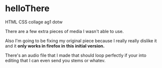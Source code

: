 # helloThere
 HTML CSS collage ag1 dotw
 
 There are a few extra pieces of media I wasn't able to use.
 
 Also I'm going to be fixing my original piece because I really really dislike it and it 
 **only works in firefox in this initial version.**
 
 There's an audio file that I made that should loop perfectly if your into editing that I can even send you stems or whatev. 
